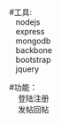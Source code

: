 

#工具:  
&nbsp; &nbsp;nodejs  
&nbsp; &nbsp;express  
&nbsp; &nbsp;mongodb  
&nbsp; &nbsp;backbone  
&nbsp; &nbsp;bootstrap  
&nbsp; &nbsp;jquery  
 
  

#功能：<br/>
&nbsp; &nbsp; 登陆注册<br/>
&nbsp; &nbsp; 发帖回帖<br/>
